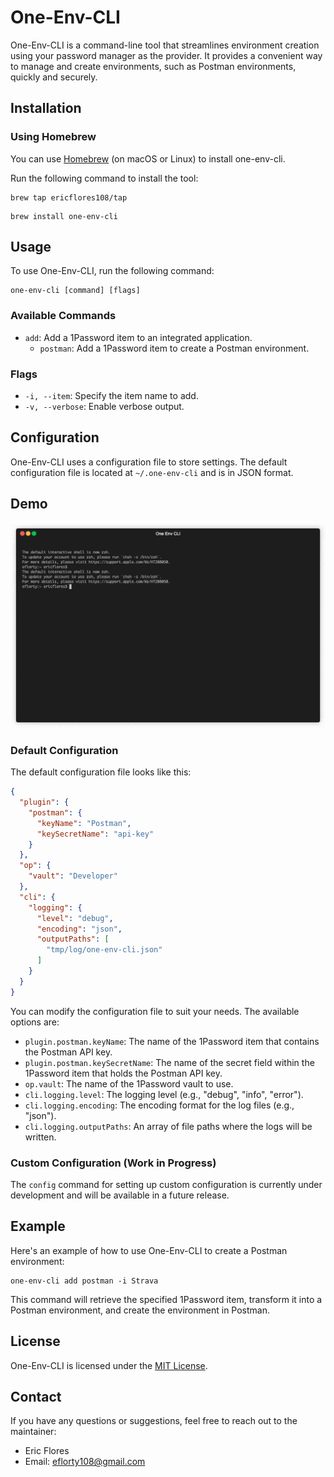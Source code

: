# One-Env-CLI

One-Env-CLI is a command-line tool that streamlines environment creation using your password manager as the provider. It provides a convenient way to manage and create environments, such as Postman environments, quickly and securely.

## Installation

### Using Homebrew

You can use [Homebrew](https://brew.sh/) (on macOS or Linux) to install one-env-cli.

Run the following command to install the tool:

```
brew tap ericflores108/tap
```
```
brew install one-env-cli
```
## Usage

To use One-Env-CLI, run the following command:

```
one-env-cli [command] [flags]
```

### Available Commands

- `add`: Add a 1Password item to an integrated application.
  - `postman`: Add a 1Password item to create a Postman environment.

### Flags

- `-i, --item`: Specify the item name to add.
- `-v, --verbose`: Enable verbose output.

## Configuration

One-Env-CLI uses a configuration file to store settings. The default configuration file is located at `~/.one-env-cli` and is in JSON format.

## Demo

![Demo GIF](./images/cli.gif)

### Default Configuration

The default configuration file looks like this:

```json
{
  "plugin": {
    "postman": {
      "keyName": "Postman",
      "keySecretName": "api-key"
    }
  },
  "op": {
    "vault": "Developer"
  },
  "cli": {
    "logging": {
      "level": "debug",
      "encoding": "json",
      "outputPaths": [
        "tmp/log/one-env-cli.json"
      ]
    }
  }
}
```

You can modify the configuration file to suit your needs. The available options are:

- `plugin.postman.keyName`: The name of the 1Password item that contains the Postman API key.
- `plugin.postman.keySecretName`: The name of the secret field within the 1Password item that holds the Postman API key.
- `op.vault`: The name of the 1Password vault to use.
- `cli.logging.level`: The logging level (e.g., "debug", "info", "error").
- `cli.logging.encoding`: The encoding format for the log files (e.g., "json").
- `cli.logging.outputPaths`: An array of file paths where the logs will be written.

### Custom Configuration (Work in Progress)

The `config` command for setting up custom configuration is currently under development and will be available in a future release.

## Example

Here's an example of how to use One-Env-CLI to create a Postman environment:

```
one-env-cli add postman -i Strava
```

This command will retrieve the specified 1Password item, transform it into a Postman environment, and create the environment in Postman.

## License

One-Env-CLI is licensed under the [MIT License](LICENSE).

## Contact

If you have any questions or suggestions, feel free to reach out to the maintainer:

- Eric Flores
- Email: eflorty108@gmail.com